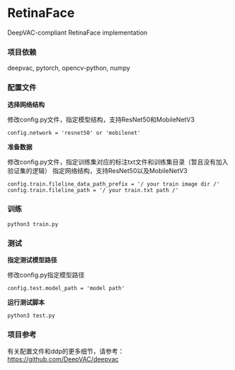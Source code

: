 # RetinaFace
DeepVAC-compliant RetinaFace implementation

### 项目依赖

deepvac, pytorch, opencv-python, numpy

### 配置文件

**选择网络结构**

修改config.py文件，指定模型结构，支持ResNet50和MobileNetV3

```
config.network = 'resnet50' or 'mobilenet'
```

**准备数据**

修改config.py文件，指定训练集对应的标注txt文件和训练集目录（暂且没有加入验证集的逻辑）
指定网络结构，支持ResNet50以及MobileNetV3


```
config.train.fileline_data_path_prefix = '/ your train image dir /'
config.train.fileline_path = '/ your train.txt path /'
```

### 训练


```
python3 train.py
```

### 测试

**指定测试模型路径**

修改config.py指定模型路径


```
config.test.model_path = 'model path'
```

**运行测试脚本**

```
python3 test.py
```

### 项目参考

有关配置文件和ddp的更多细节，请参考：https://github.com/DeepVAC/deepvac

